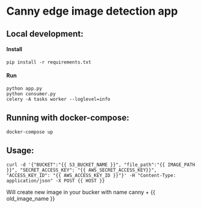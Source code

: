 # Canny edge image detection app 

## Local development:

#### Install

```
pip install -r requirements.txt
```
#### Run

```
python app.py
python consumer.py
celery -A tasks worker --loglevel=info
```

## Running with docker-compose:

```
docker-compose up 
```

## Usage:
```
curl -d '{"BUCKET":"{{ S3_BUCKET_NAME }}", "file_path":"{{ IMAGE_PATH }}", "SECRET_ACCESS_KEY": "{{ AWS_SECRET_ACCESS_KEY}}", "ACCESS_KEY_ID": "{{ AWS_ACCESS_KEY_ID }}"}' -H "Content-Type: application/json" -X POST {{ HOST }} 
```
Will create new image in your bucker with name canny + {{ old_image_name }}
